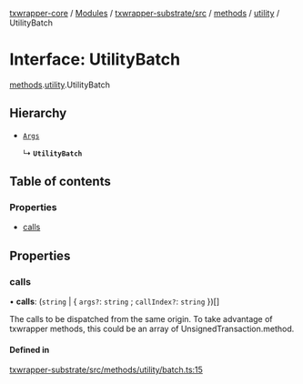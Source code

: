 [txwrapper-core](../README.md) / [Modules](../modules.md) / [txwrapper-substrate/src](../modules/txwrapper_substrate_src.md) / [methods](../modules/txwrapper_substrate_src.methods.md) / [utility](../modules/txwrapper_substrate_src.methods.utility.md) / UtilityBatch

# Interface: UtilityBatch

[methods](../modules/txwrapper_substrate_src.methods.md).[utility](../modules/txwrapper_substrate_src.methods.utility.md).UtilityBatch

## Hierarchy

- [`Args`](../modules/txwrapper_core_src.md#args)

  ↳ **`UtilityBatch`**

## Table of contents

### Properties

- [calls](txwrapper_substrate_src.methods.utility.UtilityBatch.md#calls)

## Properties

### calls

• **calls**: (`string` \| { `args?`: `string` ; `callIndex?`: `string`  })[]

The calls to be dispatched from the same origin.
To take advantage of txwrapper methods, this could be an array of
UnsignedTransaction.method.

#### Defined in

[txwrapper-substrate/src/methods/utility/batch.ts:15](https://github.com/paritytech/txwrapper-core/blob/bb9e677/packages/txwrapper-substrate/src/methods/utility/batch.ts#L15)
